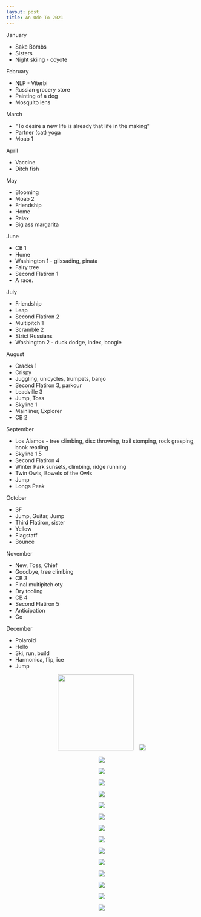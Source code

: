 ```yaml
---
layout: post
title: An Ode To 2021
---
```


January
- Sake Bombs
- Sisters
- Night skiing - coyote

February
- NLP - Viterbi
- Russian grocery store
- Painting of a dog
- Mosquito lens

March
- "To desire a new life is already that life in the making"
- Partner (cat) yoga
- Moab 1

April
- Vaccine
- Ditch fish

May
- Blooming
- Moab 2
- Friendship
- Home
- Relax
- Big ass margarita

June
- CB 1
- Home
- Washington 1 - glissading, pinata
- Fairy tree
- Second Flatiron 1
- A race.

July
- Friendship
- Leap
- Second Flatiron 2
- Multipitch 1
- Scramble 2
- Strict Russians
- Washington 2 - duck dodge, index, boogie

August
- Cracks 1
- Crispy
- Juggling, unicycles, trumpets, banjo
- Second Flatiron 3, parkour
- Leadville 3
- Jump, Toss
- Skyline 1
- Mainliner, Explorer
- CB 2

September
- Los Alamos - tree climbing, disc throwing, trail stomping, rock grasping, book reading
- Skyline 1.5
- Second Flatiron 4
- Winter Park sunsets, climbing, ridge running
- Twin Owls, Bowels of the Owls
- Jump
- Longs Peak

October
- SF
- Jump, Guitar, Jump
- Third Flatiron, sister
- Yellow
- Flagstaff
- Bounce

November
- New, Toss, Chief
- Goodbye, tree climbing
- CB 3
- Final multipitch oty
- Dry tooling
- CB 4
- Second Flatiron 5
- Anticipation
- Go

December
- Polaroid
- Hello
- Ski, run, build
- Harmonica, flip, ice
- Jump

<p align="center"><img src="{{ site.baseurl }}/images/nightski.jpg" width="200">&nbsp;&nbsp;&nbsp;&nbsp;<img src="{{ site.baseurl }}/images/snacks.jpg"></p>
<p align="center"><img src="{{ site.baseurl }}/images/moab1.jpg"></p>
<p align="center"><img src="{{ site.baseurl }}/images/moab2.jpg"></p>
<p align="center"><img src="{{ site.baseurl }}/images/KP.jpg"></p>
<p align="center"><img src="{{ site.baseurl }}/images/CB1.jpg"></p>
<p align="center"><img src="{{ site.baseurl }}/images/sky2.jpg"></p>
<p align="center"><img src="{{ site.baseurl }}/images/Second.jpg"></p>
<p align="center"><img src="{{ site.baseurl }}/images/duck.jpg"></p>
<p align="center"><img src="{{ site.baseurl }}/images/rope.jpg"></p>
<p align="center"><img src="{{ site.baseurl }}/images/third.jpg"></p>
<p align="center"><img src="{{ site.baseurl }}/images/l100.jpg"></p>
<p align="center"><img src="{{ site.baseurl }}/images/turkey.jpg"></p>
<p align="center"><img src="{{ site.baseurl }}/images/enchanted.jpg"></p>
<p align="center"><img src="{{ site.baseurl }}/images/J_LP.jpg"></p>
<p align="center"><img src="{{ site.baseurl }}/images/fly.jpg"></p>

